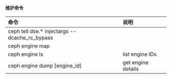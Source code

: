 #### 维护命令
|命令|说明|
|:-|:-|
|ceph tell dse.* injectargs --dcache_rc_bypass||
|ceph engine map||
|ceph engine ls| list engine IDs|
|ceph engine dump [engine_id]|get engine details|

